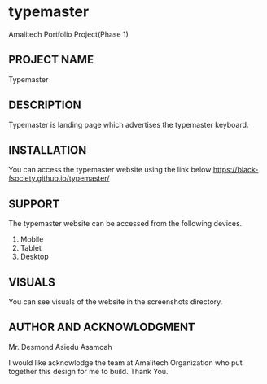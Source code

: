 # typemaster

Amalitech Portfolio Project(Phase 1)

## PROJECT NAME

Typemaster

## DESCRIPTION

Typemaster is landing page which advertises the typemaster keyboard.

## INSTALLATION

You can access the typemaster website using the link below
https://black-fsociety.github.io/typemaster/

## SUPPORT

The typemaster website can be accessed from the following devices.

1. Mobile
2. Tablet
3. Desktop

## VISUALS

You can see visuals of the website in the screenshots directory.

## AUTHOR AND ACKNOWLODGMENT

Mr. Desmond Asiedu Asamoah

I would like acknowlodge the team at Amalitech Organization who
put together this design for me to build.
Thank You.
